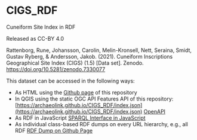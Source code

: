 # CIGS_RDF 
Cuneiform Site Index in RDF 
                            
Released as CC-BY 4.0            
                                           
Rattenborg, Rune, Johansson, Carolin, Melin-Kronsell, Nett, Seraina, Smidt, Gustav Ryberg, & Andersson, Jakob. (2021). Cuneiform Inscriptions Geographical Site Index (CIGS) (1.5) [Data set]. Zenodo. https://doi.org/10.5281/zenodo.7330077 
                            
This dataset can be accessed in the following ways:
* As HTML using the [Github page](https://archaeolink.github.io/CIGS_RDF/) of this repository
* In QGIS using the static OGC API Features API of this repository: [https://archaeolink.github.io/CIGS_RDF/index.json](https://archaeolink.github.io/CIGS_RDF/index.json) [OpenAPI](https://archaeolink.github.io/CIGS_RDF/api/api.html)
* As RDF in JavaScript [SPARQL Interface in JavaScript](https://archaeolink.github.io/CIGS_RDF/sparql.html)
* As individual class-based RDF dumps on every URL hierarchy, e.g., all RDF [RDF Dump on Github Page](https://archaeolink.github.io/CIGS_RDF/index.ttl)
